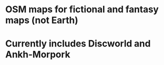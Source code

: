 # OSM maps for fictional and fantasy maps (not Earth) 
# Currently includes Discworld and Ankh-Morpork
